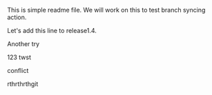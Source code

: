 This is simple readme file.
We will work on this to test branch syncing action.


Let's add this line to release1.4.

Another try

123 twst

conflict

rthrthrthgit